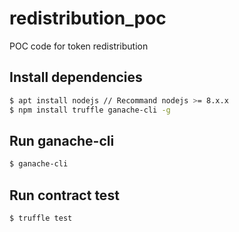 # redistribution_poc
POC code for token redistribution 

## Install dependencies
```bash
$ apt install nodejs // Recommand nodejs >= 8.x.x
$ npm install truffle ganache-cli -g
```

## Run ganache-cli
```bash
$ ganache-cli
```

## Run contract test
```bash
$ truffle test
```

